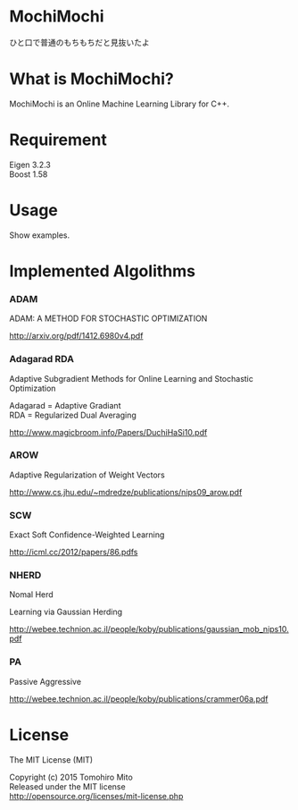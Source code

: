 # MochiMochi
ひと口で普通のもちもちだと見抜いたよ

# What is MochiMochi?
MochiMochi is an Online Machine Learning Library for C++.

# Requirement
Eigen 3.2.3  
Boost 1.58

# Usage
Show examples.

# Implemented Algolithms
### ADAM

ADAM: A METHOD FOR STOCHASTIC OPTIMIZATION

http://arxiv.org/pdf/1412.6980v4.pdf

### Adagarad RDA
Adaptive Subgradient Methods for Online Learning and Stochastic Optimization

Adagarad = Adaptive Gradiant  
RDA = Regularized Dual Averaging

http://www.magicbroom.info/Papers/DuchiHaSi10.pdf
### AROW
Adaptive Regularization of Weight Vectors

http://www.cs.jhu.edu/~mdredze/publications/nips09_arow.pdf

### SCW

Exact Soft Confidence-Weighted Learning

http://icml.cc/2012/papers/86.pdfs

### NHERD

Nomal Herd

Learning via Gaussian Herding

http://webee.technion.ac.il/people/koby/publications/gaussian_mob_nips10.pdf

### PA

Passive Aggressive

http://webee.technion.ac.il/people/koby/publications/crammer06a.pdf

# License
The MIT License (MIT)

Copyright (c) 2015 Tomohiro Mito  
Released under the MIT license  
http://opensource.org/licenses/mit-license.php
